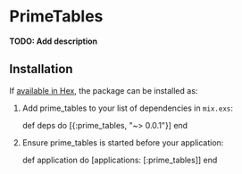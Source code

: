 # PrimeTables

**TODO: Add description**

## Installation

If [available in Hex](https://hex.pm/docs/publish), the package can be installed as:

  1. Add prime_tables to your list of dependencies in `mix.exs`:

        def deps do
          [{:prime_tables, "~> 0.0.1"}]
        end

  2. Ensure prime_tables is started before your application:

        def application do
          [applications: [:prime_tables]]
        end

